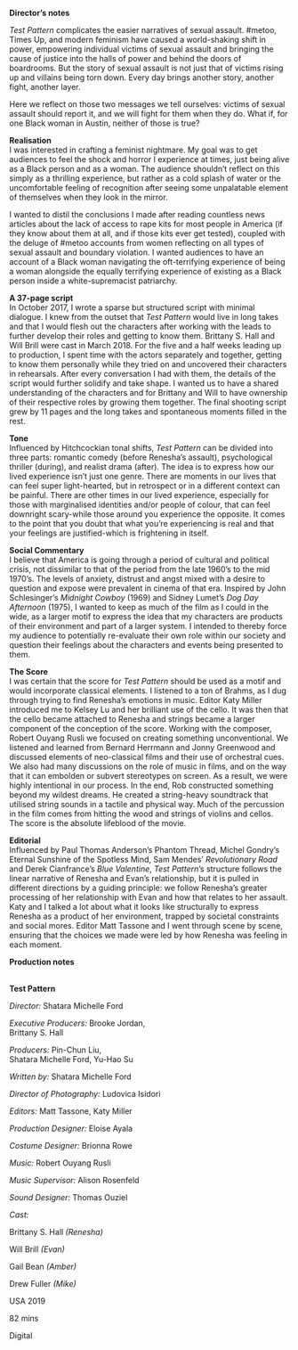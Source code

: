 
**Director’s notes**

_Test Pattern_ complicates the easier narratives of sexual assault. #metoo, Times Up, and modern feminism have caused a world-shaking shift in power, empowering individual victims of sexual assault and bringing the cause of justice into the halls of power and behind the doors of boardrooms. But the story of sexual assault is not just that of victims rising up and villains being torn down. Every day brings another story, another fight, another layer.

Here we reflect on those two messages we tell ourselves: victims of sexual assault should report it, and we will fight for them when they do. What if, for one Black woman in Austin, neither of those is true?

**Realisation**  
I was interested in crafting a feminist nightmare. My goal was to get audiences to feel the shock and horror I experience at times, just being alive as a Black person and as a woman. The audience shouldn’t reflect on this simply as a thrilling experience, but rather as a cold splash of water or the uncomfortable feeling of recognition after seeing some unpalatable element of themselves when they look in the mirror.

I wanted to distil the conclusions I made after reading countless news articles about the lack of access to rape kits for most people in America (if they know about them at all, and if those kits ever get tested), coupled with the deluge of #metoo accounts from women reflecting on all types of sexual assault and boundary violation. I wanted audiences to have an account of a Black woman navigating the oft-terrifying experience of being a woman alongside the equally terrifying experience of existing as a Black person inside a white-supremacist patriarchy.

**A 37-page script**  
In October 2017, I wrote a sparse but structured script with minimal dialogue. I knew from the outset that _Test Pattern_ would live in long takes and that I would flesh out the characters after working with the leads to further develop their roles and getting to know them. Brittany S. Hall and Will Brill were cast in March 2018. For the five and a half weeks leading up to production, I spent time with the actors separately and together, getting to know them personally while they tried on and uncovered their characters in rehearsals. After every conversation I had with them, the details of the script would further solidify and take shape. I wanted us to have a shared understanding of the characters and for Brittany and Will to have ownership of their respective roles by growing them together. The final shooting script grew by 11 pages and the long takes and spontaneous moments filled in the rest.

**Tone**  
Influenced by Hitchcockian tonal shifts, _Test Pattern_ can be divided into three parts: romantic comedy (before Renesha’s assault), psychological thriller (during), and realist drama (after). The idea is to express how our lived experience isn’t just one genre. There are moments in our lives that can feel super light-hearted, but in retrospect or in a different context can be painful. There are other times in our lived experience, especially for those with marginalised identities and/or people of colour, that can feel downright scary-while those around you experience the opposite. It comes to the point that you doubt that what you’re experiencing is real and that your feelings are justified-which is frightening in itself.

**Social Commentary**  
I believe that America is going through a period of cultural and political crisis, not dissimilar to that of the period from the late 1960’s to the mid 1970’s. The levels of anxiety, distrust and angst mixed with a desire to question and expose were prevalent in cinema of that era. Inspired by John Schlesinger’s _Midnight Cowboy_ (1969) and Sidney Lumet’s _Dog Day Afternoon_ (1975), I wanted to keep as much of the film as I could in the wide, as a larger motif to express the idea that my characters are products of their environment and part of a larger system. I intended to thereby force my audience to potentially re-evaluate their own role within our society and question their feelings about the characters and events being presented to them.

**The Score**  
I was certain that the score for _Test Pattern_ should be used as a motif and would incorporate classical elements. I listened to a ton of Brahms, as I dug through trying to find Renesha’s emotions in music. Editor Katy Miller introduced me to Kelsey Lu and her brilliant use of the cello. It was then that the cello became attached to Renesha and strings became a larger component of the conception of the score. Working with the composer, Robert Ouyang Rusli we focused on creating something unconventional. We listened and learned from Bernard Herrmann and Jonny Greenwood and discussed elements of neo-classical films and their use of orchestral cues. We also had many discussions on the role of music in films, and on the way that it can embolden or subvert stereotypes on screen. As a result, we were highly intentional in our process. In the end, Rob constructed something beyond my wildest dreams. He created a string-heavy soundtrack that utilised string sounds in a tactile and physical way. Much of the percussion in the film comes from hitting the wood and strings of violins and cellos. The score is the absolute lifeblood of the movie.

**Editorial**  
Influenced by Paul Thomas Anderson’s Phantom Thread, Michel Gondry’s Eternal Sunshine of the Spotless Mind, Sam Mendes’ _Revolutionary Road_ and Derek Cianfrance’s _Blue Valentine_, _Test Pattern_’s structure follows the linear narrative of Renesha and Evan’s relationship, but it is pulled in different directions by a guiding principle: we follow Renesha’s greater processing of her relationship with Evan and how that relates to her assault. Katy and I talked a lot about what it looks like structurally to express Renesha as a product of her environment, trapped by societal constraints and social mores. Editor Matt Tassone and I went through scene by scene, ensuring that the choices we made were led by how Renesha was feeling in each moment.

**Production notes**
<br><br>

**Test Pattern**<br>

_Director:_ Shatara Michelle Ford<br>

_Executive Producers:_ Brooke Jordan,  
Brittany S. Hall<br>

_Producers:_ Pin-Chun Liu,  
Shatara Michelle Ford, Yu-Hao Su<br>

_Written by:_ Shatara Michelle Ford<br>

_Director of Photography:_ Ludovica Isidori<br>

_Editors:_ Matt Tassone, Katy Miller<br>

_Production Designer:_ Eloise Ayala<br>

_Costume Designer:_ Brionna Rowe<br>

_Music:_ Robert Ouyang Rusli<br>

_Music Supervisor:_ Alison Rosenfeld<br>

_Sound Designer:_ Thomas Ouziel

_Cast:_

Brittany S. Hall _(Renesha)_

Will Brill _(Evan)_

Gail Bean _(Amber)_

Drew Fuller _(Mike)_

USA 2019

82 mins

Digital
<!--stackedit_data:
eyJoaXN0b3J5IjpbMTY1MTQ3MjkyMl19
-->